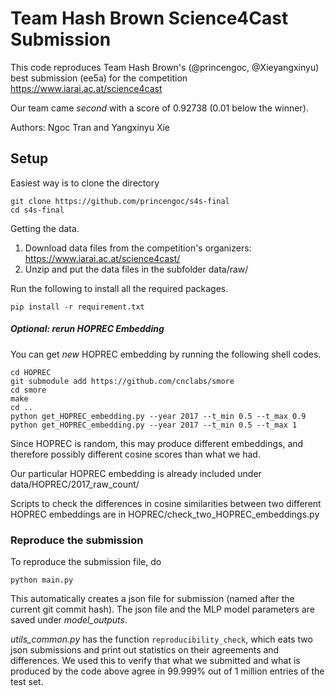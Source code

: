 # Team Hash Brown Science4Cast Submission

This code reproduces Team Hash Brown's (@princengoc, @Xieyangxinyu) best submission (ee5a) for the competition https://www.iarai.ac.at/science4cast

Our team came *second* with a score of 0.92738 (0.01 below the winner). 

Authors: Ngoc Tran and Yangxinyu Xie

## Setup


Easiest way is to clone the directory

```
git clone https://github.com/princengoc/s4s-final
cd s4s-final
```

Getting the data. 

1. Download data files from the competition's organizers: https://www.iarai.ac.at/science4cast/ 
2. Unzip and put the data files in the subfolder data/raw/

Run the following to install all the required packages.

```buildoutcfg
pip install -r requirement.txt
```

##### Optional: rerun HOPREC Embedding

You can get *new* HOPREC embedding by running the following shell codes.

```buildoutcfg
cd HOPREC
git submodule add https://github.com/cnclabs/smore
cd smore
make
cd ..
python get_HOPREC_embedding.py --year 2017 --t_min 0.5 --t_max 0.9
python get_HOPREC_embedding.py --year 2017 --t_min 0.5 --t_max 1
```

Since HOPREC is random, this may produce different embeddings, and therefore possibly different cosine scores than what we had. 

Our particular HOPREC embedding is already included under data/HOPREC/2017_raw_count/

Scripts to check the differences in cosine similarities between two different HOPREC embeddings are in HOPREC/check_two_HOPREC_embeddings.py


### Reproduce the submission

To reproduce the submission file, do

`python main.py`

This automatically creates a json file for submission (named after the current git commit hash). The json file and the MLP model parameters are saved under *model_outputs*. 

*utils_common.py* has the function `reproducibility_check`, which eats two json submissions and print out statistics on their agreements and differences. We used this to verify that what we submitted and what is produced by the code above agree in 99.999% out of 1 million entries of the test set. 
